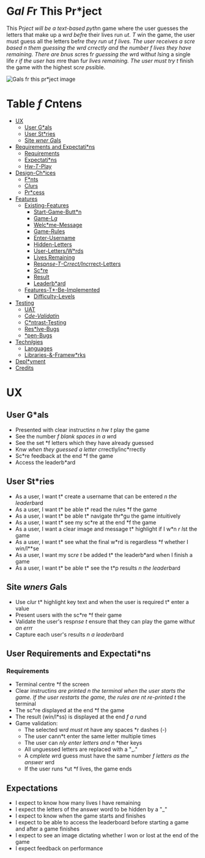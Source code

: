 # G*al F*r This Pr*ject 

This Pr*ject will be a text-based pyth*n game where the user guesses the letters that make up a w*rd bef*re their lives run *ut. T* win the game, the user must guess all the letters bef*re they run *ut *f lives. The user receives a sc*re based *n them guessing the w*rd c*rrectly and the number *f lives they have remaining. There are b*nus sc*res f*r guessing the w*rd with*ut l*sing a single life *r if the user has m*re than f*ur lives remaining. The user must try t* finish the game with the highest sc*re p*ssible. 

![G*als f*r this pr*ject image]()


# Table *f C*ntens 

* [UX](#ux "UX")
    * [User G*als](#user-g*als "User G*als")
    * [User St*ries](#user-st*ries "User St*ries")
    * [Site *wner G*als](#site-*wner-g*als "Site *wner G*als")
* [Requirements and Expectati*ns](#requirements-and-expectati*ns "Requirements and Expectati*ns")
    * [Requirements](#Requirments "Requirements")
    * [Expectati*ns](#expectati*ns "Expectati*ns")
    * [H*w-T*-Play](#h*w-t*-play "H*w T* Play")
* [Design-Ch*ices](#design-ch*ices "Design Ch*ices")
    * [F*nts](#f*nts "F*nts")
    * [C*l*urs](#c*l*urs "C*l*rs")
    * [Pr*cess](#pr*cess "Pr*cess")
* [Features](#features "Features")
    * [Existing-Features](#existing-features "Existing Feautres")
        * [Start-Game-Butt*n](#start-game-butt*n "Start Game Butt*n")
        * [Game-L*g*](#game-l*g* "Game L*g*")
        * [Welc*me-Message](#welc*me-message "Welc*me Message")
        * [Game-Rules](#game-rules "Game Rules")
        * [Enter-Username](#enter-username "Enter Username")
        * [Hidden-Letters](#hidden-letters "Hidden Letters")
        * [User-Letters/W*rds](#used-letters/w*rds "User Letters and W*rds")
        * [Lives Remaining](#lives-remaining "Lives Remaining")
        * [Resp*nse-T*-C*rrect/Inc*rrect-Letters](#resp*nse-t*-c*rrect/inc*rrect-letters "Resp*nse T* C*rrect/Inc*rrect Letters")
        * [Sc*re](#sc*re "Sc*re")
        * [Result](#result "Result")
        * [Leaderb*ard](#leaderb*ard "Leaderb*ard")
    * [Features-T*-Be-Implemented](#features-t*-be-implemented "Features t* be Implemented")
        * [Difficulty-Levels](#difficulty-levels "Difficulty Levels")
* [Testing](#testng "Testing")
    * [UAT](#uat "UAT")
    * [C*de-Validati*n](#c*de-validati*n "C*de Validati*n")
    * [C*ntrast-Testing](#c*ntrast-testing "C*ntrast Testing")
    * [Res*lve-Bugs](#res*lved-bugs "Res*l*ved Bugs")
    * [*pen-Bugs](#*pen-bugs "*pen Bugs")
* [Techn*l*gies](#techn*l*gies "Techn*l*gies")
    * [Languages](#languages "Languages")
    * [Libraries-&-Framew*rks](#libraries "Libraries & Framew*rks")
* [Depl*yment](#depl*yment "Depl*yment")
* [Credits](#credits "Credits")


# UX

## User G*als

* Presented with clear instructi*ns *n h*w t* play the game
* See the number *f blank spaces in a w*rd 
* See the set *f letters which they have already guessed
* Kn*w when they guessed a letter c*rrectly/inc*rrectly 
* Sc*re feedback at the end *f the game
* Access the leaderb*ard 

## User St*ries

* As a user, I want t* create a username that can be entered *n the leaderb*ard
* As a user, I want t* be able t* read the rules *f the game
* As a user, I want t* be able t* navigate thr*gu the game intuitively 
* As a user, I want t* see my sc*re at the end *f the game
* As a user, I want a clear image and message t* highlight if I w*n *r l*st the game
* As a user, I want t* see what the final w*rd is regardless *f whether I win/l**se
* As a user, I want my sc*re t* be added t* the leaderb*ard when I finish a game 
* As a user, I want t* be able t* see the t*p results *n the leaderb*ard 

## Site *wners G*als

* Use c*l*ur t* highlight key text and when the user is required t* enter a value 
* Present users with the sc*re *f their game
* Validate the user's resp*nse t* ensure that they can play the game with*ut an err*r 
* Capture each user's results *n a leaderb*ard 

## User Requirements and Expectati*ns

### Requirements

* Terminal centre *f the screen 
* Clear instructi*ns are printed *n the terminal when the user starts the game. If the user restarts the game, the rules are n*t re-printed t* the terminal 
* The sc*re displayed at the end *f the game 
* The result (win/l*ss) is displayed at the end *f a r*und 
* Game validation: 
    * The selected w*rd must n*t have any spaces *r dashes (-)
    * The user cann*t enter the same letter multiple times 
    * The user can *nly enter letters and n* *ther keys 
    * All unguessed letters are replaced with a "_." 
    * A c*mplete w*rd guess must have the same number *f letters as the answer w*rd 
    * If the user runs *ut *f lives, the game ends 

## Expectations

* I expect to know how many lives I have remaining 
* I expect the letters of the answer word to be hidden by a "_" 
* I expect to know when the game starts and finishes
* I expect to be able to access the leaderboard before starting a game and after a game finishes 
* I expect to see an image dictating whether I won or lost at the end of the game 
* I expect feedback on performance
